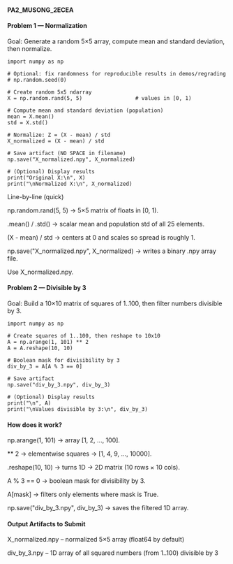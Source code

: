 #### PA2_MUSONG_2ECEA

#### Problem 1 — Normalization

Goal: Generate a random 5×5 array, compute mean and standard deviation, then normalize.

````
import numpy as np

# Optional: fix randomness for reproducible results in demos/regrading
# np.random.seed(0)

# Create random 5x5 ndarray
X = np.random.rand(5, 5)                 # values in [0, 1)

# Compute mean and standard deviation (population)
mean = X.mean()
std = X.std()

# Normalize: Z = (X - mean) / std
X_normalized = (X - mean) / std

# Save artifact (NO SPACE in filename)
np.save("X_normalized.npy", X_normalized)

# (Optional) Display results
print("Original X:\n", X)
print("\nNormalized X:\n", X_normalized)
````
Line-by-line (quick)

np.random.rand(5, 5) → 5×5 matrix of floats in [0, 1).

.mean() / .std() → scalar mean and population std of all 25 elements.

(X - mean) / std → centers at 0 and scales so spread is roughly 1.

np.save("X_normalized.npy", X_normalized) → writes a binary .npy array file.

Use X_normalized.npy.

#### Problem 2 — Divisible by 3

Goal: Build a 10×10 matrix of squares of 1..100, then filter numbers divisible by 3.

```
import numpy as np

# Create squares of 1..100, then reshape to 10x10
A = np.arange(1, 101) ** 2
A = A.reshape(10, 10)

# Boolean mask for divisibility by 3
div_by_3 = A[A % 3 == 0]

# Save artifact
np.save("div_by_3.npy", div_by_3)

# (Optional) Display results
print("\n", A)
print("\nValues divisible by 3:\n", div_by_3)
````
#### How does it work?

np.arange(1, 101) → array [1, 2, ..., 100].

** 2 → elementwise squares → [1, 4, 9, ..., 10000].

.reshape(10, 10) → turns 1D → 2D matrix (10 rows × 10 cols).

A % 3 == 0 → boolean mask for divisibility by 3.

A[mask] → filters only elements where mask is True.

np.save("div_by_3.npy", div_by_3) → saves the filtered 1D array.

#### Output Artifacts to Submit

X_normalized.npy – normalized 5×5 array (float64 by default)

div_by_3.npy – 1D array of all squared numbers (from 1..100) divisible by 3
